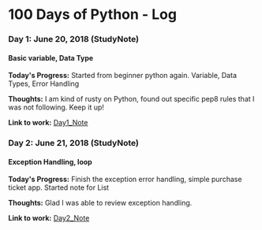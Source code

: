 # 100 Days of Python - Log

### Day 1: June 20, 2018 (StudyNote) 
#### Basic variable, Data Type

**Today's Progress:** Started from beginner python again. Variable, Data Types, Error Handling

**Thoughts:** I am kind of rusty on Python, found out specific pep8 rules that I was not following. Keep it up!

**Link to work:** [Day1_Note](StudyNote/day1.md)

### Day 2: June 21, 2018 (StudyNote) 
#### Exception Handling, loop

**Today's Progress:** Finish the exception error handling, simple purchase ticket app. Started note for List

**Thoughts:** Glad I was able to review exception handling. 

**Link to work:** [Day2_Note](StudyNote/day2.md)
